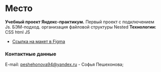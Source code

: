 # Место
**Учебный проект Яндекс-практикум.**
Первый проект с подключением Js.
БЭМ-подход. организация файловой структуры Nested
**Технологии:** CSS html JS

* [Ссылка на макет в Figma](https://www.figma.com/file/2cn9N9jSkmxD84oJik7xL7/JavaScript.-Sprint-4?node-id=0%3A1)

### Контактные данные
E-mail: peshehonova94@yandex.ru - Софья Пешехонова;